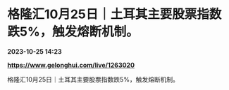 # 格隆汇10月25日｜土耳其主要股票指数跌5%，触发熔断机制。

**2023-10-25 14:23**

**https://www.gelonghui.com/live/1263020**

格隆汇10月25日｜土耳其主要股票指数跌5%，触发熔断机制。